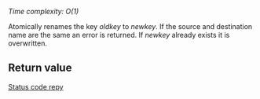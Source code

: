 

_Time complexity: O(1)_

Atomically renames the key _oldkey_ to _newkey_. If the source and
destination name are the same an error is returned. If _newkey_
already exists it is overwritten.

## Return value

[Status code repy][1]



[1]: /p/redis/wiki/ReplyTypes
